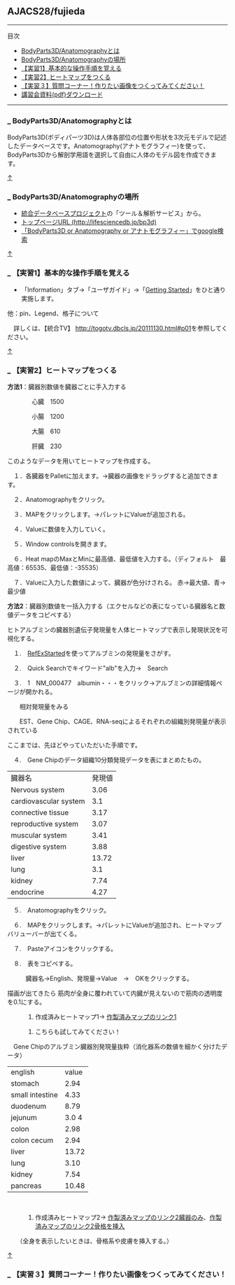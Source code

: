
<h2>AJACS28/fujieda</h2>

<div class="body">
	<div class="section">
<hr class="full_hr" />
<p>目次</p>
<div class="contents">
<a id="contents_1"></a>
<ul class="list1" style="padding-left:16px;margin-left:16px"><li><a href="#vd6d6235">  BodyParts3D/Anatomographyとは </a></li>
<li><a href="#da6d0127">  BodyParts3D/Anatomographyの場所 </a></li>
<li><a href="#j358ae2f"> 【実習1】基本的な操作手順を覚える </a></li>
<li><a href="#q8b55583"> 【実習2】ヒートマップをつくる </a></li>
<li><a href="#e59335d2">  【実習３】質問コーナー！作りたい画像をつくってみてください！</a></li>
<li><a href="#l9cb2248">  講習会資料(pdf)ダウンロード </a></li></ul>
</div>

<hr class="full_hr" />
<h3 id="content_1_0"><a id="vd6d6235" href="http://MotDB.DBCLS.jp/?AJACS28%2Ffujieda#vd6d6235" title="vd6d6235"><span class="sanchor">_</span></a> BodyParts3D/Anatomographyとは  </h3>
<p>BodyParts3D(ボディパーツ3D)は人体各部位の位置や形状を3次元モデルで記述したデータベースです。Anatomography(アナトモグラフィー)を使って、BodyParts3Dから解剖学用語を選択して自由に人体のモデル図を作成できます。</p>

<div class="jumpmenu"><a href="#navigator">&uarr;</a></div><h3 id="content_1_1"><a id="da6d0127" href="http://MotDB.DBCLS.jp/?AJACS28%2Ffujieda#da6d0127" title="da6d0127"><span class="sanchor">_</span></a> BodyParts3D/Anatomographyの場所  </h3>
<ul class="list1" style="padding-left:16px;margin-left:16px"><li><a href="http://lifesciencedb.jp" rel="nofollow">統合データベースプロジェクト</a>の「ツール＆解析サービス」から。</li>
<li><a href="http://lifesciencedb.jp/bp3d" rel="nofollow">トップページURL (http://lifesciencedb.jp/bp3d)</a></li>
<li><a href="http://www.google.co.jp/search?q=BodyParts3D&amp;ie=utf-8&amp;oe=utf-8&amp;aq=t&amp;hl=ja&amp;client=firefox-a&amp;rlz=1R1GGGL_ja___JP322" rel="nofollow">「BodyParts3D or Anatomography or アナトモグラフィー」でgoogle検索</a></li></ul>

<div class="jumpmenu"><a href="#navigator">&uarr;</a></div><h3 id="content_1_2"><a id="j358ae2f" href="http://MotDB.DBCLS.jp/?AJACS28%2Ffujieda#j358ae2f" title="j358ae2f"><span class="sanchor">_</span></a> 【実習1】基本的な操作手順を覚える  </h3>
<ul class="list1" style="padding-left:16px;margin-left:16px"><li>「Information」タブ→「ユーザガイド」→「<a href="http://lifesciencedb.jp/bp3d/info/userGuide/gettingStarted/index.html" rel="nofollow">Getting Started</a>」をひと通り実施します。</li></ul>
<p>他：pin、Legend、格子について</p>
<p>　詳しくは、【統合TV】
<a href="http://togotv.dbcls.jp/20111130.html#p01" rel="nofollow">http://togotv.dbcls.jp/20111130.html#p01</a>を参照してください。</p>

<div class="jumpmenu"><a href="#navigator">&uarr;</a></div><h3 id="content_1_3"><a id="q8b55583" href="http://MotDB.DBCLS.jp/?AJACS28%2Ffujieda#q8b55583" title="q8b55583"><span class="sanchor">_</span></a> 【実習2】ヒートマップをつくる  </h3>
<p><strong>方法1</strong>：臓器別数値を臓器ごとに手入力する</p>
<p>　　　　心臓　1500</p>
<p>　　　　小腸　1200</p>
<p>　　　　大腸　610</p>
<p>　　　　肝臓　230</p>
<p>このようなデータを用いてヒートマップを作成する。</p>
<p>　１．各臓器をPalletに加えます。→臓器の画像をドラッグすると追加できます。</p>
<p>　２．Anatomographyをクリック。</p>
<p>　３．MAPをクリックします。→パレットにValueが追加される。</p>
<p>　４．Valueに数値を入力していく。</p>
<p>　５．Window controlsを開きます。</p>
<p>　６．Heat mapのMaxとMinに最高値、最低値を入力する。（ディフォルト　最高値：65535、最低値：-35535）</p>
<p>　７．Valueに入力した数値によって、臓器が色分けされる。
赤→最大値、青→最少値</p>
<p><strong>方法2</strong>：臓器別数値を一括入力する（エクセルなどの表になっている臓器名と数値データをコピペする）</p>
<p>ヒトアルブミンの臓器別遺伝子発現量を人体ヒートマップで表示し発現状況を可視化する。</p>
<p>　１.　<a href="http://refex.dbcls.jp/index.php?lang=ja&amp;db=human" rel="nofollow">RefExStarted</a>を使ってアルブミンの発現量をさがす。</p>
<p>　２.　Quick Searchでキイワード&quot;alb&quot;を入力→　Search</p>
<p>　３.　1　NM_000477　albumin・・・をクリック→アルブミンの詳細情報ページが開かれる。</p>
<p>　　相対発現量をみる</p>
<p>　　EST、Gene Chip、CAGE、RNA-seqによるそれぞれの組織別発現量が表示されている</p>
<p>ここまでは、先ほどやっていただいた手順です。</p>
<p>　４.　Gene Chipのデータ組織10分類発現データを表にまとめたもの。</p>
<div class="ie5"><table class="style_table" cellspacing="1" border="0"><tbody><tr><td class="style_td">臓器名</td><td class="style_td">発現値</td></tr><tr><td class="style_td">Nervous system</td><td class="style_td">3.06</td></tr><tr><td class="style_td">cardiovascular system</td><td class="style_td">3.1</td></tr><tr><td class="style_td">connective tissue</td><td class="style_td">3.17</td></tr><tr><td class="style_td">reproductive system</td><td class="style_td">3.07</td></tr><tr><td class="style_td">muscular system</td><td class="style_td">3.41</td></tr><tr><td class="style_td">digestive system</td><td class="style_td">3.88</td></tr><tr><td class="style_td">liver</td><td class="style_td">13.72</td></tr><tr><td class="style_td">lung</td><td class="style_td">3.1</td></tr><tr><td class="style_td">kidney</td><td class="style_td">7.74</td></tr><tr><td class="style_td">endocrine</td><td class="style_td">4.27</td></tr></tbody></table></div>
<p>　５.　Anatomographyをクリック。</p>
<p>　６.　MAPをクリックします。→パレットにValueが追加され、ヒートマップバリューバーが出てくる。</p>
<p>　７.　Pasteアイコンをクリックする。</p>
<p>　８.　表をコピペする。</p>
<p>　　　臓器名→English、発現量→Value　→　OKをクリックする。　</p>
<p>描画が出てきたら
筋肉が全身に覆われていて内臓が見えないので筋肉の透明度を0.1にする。</p>
<ol class="list2" style="padding-left:32px;margin-left:32px"><li>作成済みヒートマップ1→
<a href="http://lifesciencedb.jp/bp3d/IM/image.cgi?shorten=81j0vmbqG5HDb45LrmLrWLLr" rel="nofollow">作製済みマップのリンク1</a></li></ol>
<ol class="list2" style="padding-left:32px;margin-left:32px"><li>こちらも試してみてください！</li></ol>
<p>　Gene Chipのアルブミン臓器別発現量抜粋（消化器系の数値を細かく分けたデータ）</p>
<div class="ie5"><table class="style_table" cellspacing="1" border="0"><tbody><tr><td class="style_td">english</td><td class="style_td">value</td></tr><tr><td class="style_td">stomach</td><td class="style_td">2.94</td></tr><tr><td class="style_td">small intestine</td><td class="style_td">4.33</td></tr><tr><td class="style_td">duodenum</td><td class="style_td">8.79</td></tr><tr><td class="style_td">jejunum</td><td class="style_td">3.0 4</td></tr><tr><td class="style_td">colon</td><td class="style_td">2.98</td></tr><tr><td class="style_td">colon cecum</td><td class="style_td">2.94</td></tr><tr><td class="style_td">liver</td><td class="style_td">13.72</td></tr><tr><td class="style_td">lung</td><td class="style_td">3.10</td></tr><tr><td class="style_td">kidney</td><td class="style_td">7.54</td></tr><tr><td class="style_td">pancreas</td><td class="style_td">10.48</td></tr></tbody></table></div>
<div class="spacer">&nbsp;</div>
<ol class="list2" style="padding-left:32px;margin-left:32px"><li>作成済みヒートマップ2→
<a href="http://lifesciencedb.jp/bp3d/IM/image.cgi?shorten=9rqy0zuCiGbGzSb4PTGH99Pz" rel="nofollow">作製済みマップのリンク2臓器のみ</a>、<a href="http://lifesciencedb.jp/bp3d/IM/image.cgi?shorten=THPb0fL5zKPvP19LjuO11z09" rel="nofollow">作製済みマップのリンク2骨格を挿入</a></li></ol>
<p>　　（全身を表示したいときは、骨格系や皮膚を挿入する。）</p>

<div class="jumpmenu"><a href="#navigator">&uarr;</a></div><h3 id="content_1_4"><a id="e59335d2" href="http://MotDB.DBCLS.jp/?AJACS28%2Ffujieda#e59335d2" title="e59335d2"><span class="sanchor">_</span></a> 【実習３】質問コーナー！作りたい画像をつくってみてください！ </h3>
